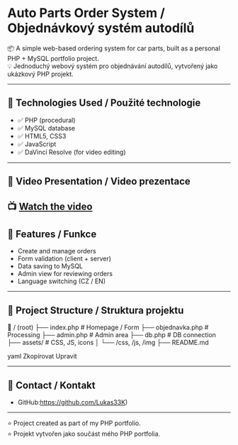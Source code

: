 # Auto Parts Order System / Objednávkový systém autodílů

📦 A simple web-based ordering system for car parts, built as a personal PHP + MySQL portfolio project.  
💡 Jednoduchý webový systém pro objednávání autodílů, vytvořený jako ukázkový PHP projekt.

---

## 🔧 Technologies Used / Použité technologie
- ✅ PHP (procedural)
- ✅ MySQL database
- ✅ HTML5, CSS3
- ✅ JavaScript
- ✅ DaVinci Resolve (for video editing)

---

## 🎥 Video Presentation / Video prezentace  
📺 [Watch the video](auto-parts-demo.mp4)
---

## 🧩 Features / Funkce
- Create and manage orders
- Form validation (client + server)
- Data saving to MySQL
- Admin view for reviewing orders
- Language switching (CZ / EN)

---

## 📂 Project Structure / Struktura projektu

📁 / (root)
├── index.php # Homepage / Form
├── objednavka.php # Processing
├── admin.php # Admin area
├── db.php # DB connection
├── assets/ # CSS, JS, icons
│ └── /css, /js, /img
├── README.md

yaml
Zkopírovat
Upravit

---

## 👤 Contact / Kontakt
- GitHub:https://github.com/Lukas33K)


---

⭐ Project created as part of my PHP portfolio.  
⭐ Projekt vytvořen jako součást mého PHP portfolia.
